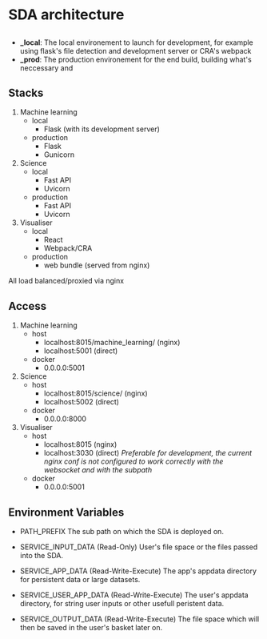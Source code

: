 # SDA architecture

## 
- **_local**: The local environement to launch for development, for example using flask's file detection and development server or CRA's webpack
- **_prod**: The production environement for the end build, building what's neccessary and 

## Stacks

1. Machine learning
    * local
        - Flask (with its development server)
    * production
        - Flask
        - Gunicorn
2. Science
    * local
        - Fast API
        - Uvicorn
    * production
        - Fast API
        - Uvicorn
3. Visualiser
    * local
        - React
        - Webpack/CRA
    * production
        - web bundle (served from nginx)

All load balanced/proxied via nginx


## Access

1. Machine learning
    * host
        - localhost:8015/machine_learning/ (nginx)
        - localhost:5001 (direct)
    * docker
        - 0.0.0.0:5001
2. Science
    * host
        - localhost:8015/science/ (nginx)
        - localhost:5002 (direct)
    * docker
        - 0.0.0.0:8000
2. Visualiser
    * host
        - localhost:8015 (nginx)
        - localhost:3030 (direct) *Preferable for development, the current nginx conf is not configured to work correctly with the websocket and with the subpath*
    * docker
        - 0.0.0.0:5001



## Environment Variables

* PATH_PREFIX
The sub path on which the SDA is deployed on.

* SERVICE_INPUT_DATA (Read-Only)
User's file space or the files passed into the SDA.

* SERVICE_APP_DATA (Read-Write-Execute)
The app's appdata directory for persistent data or large datasets.

* SERVICE_USER_APP_DATA (Read-Write-Execute)
The user's appdata directory, for string user inputs or other usefull peristent data.

* SERVICE_OUTPUT_DATA (Read-Write-Execute)
The file space which will then be saved in the user's basket later on.
